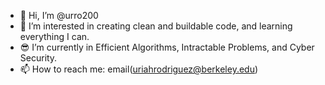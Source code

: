 - 👺 Hi, I’m @urro200
- 👀 I’m interested in creating clean and buildable code, and learning everything I can.
- 😎 I’m currently in Efficient Algorithms, Intractable Problems, and Cyber Security.
- 📫 How to reach me: email(uriahrodriguez@berkeley.edu)

<!---
urro200/urro200 is a ✨ special ✨ repository because its `README.md` (this file) appears on your GitHub profile.
You can click the Preview link to take a look at your changes.
--->
